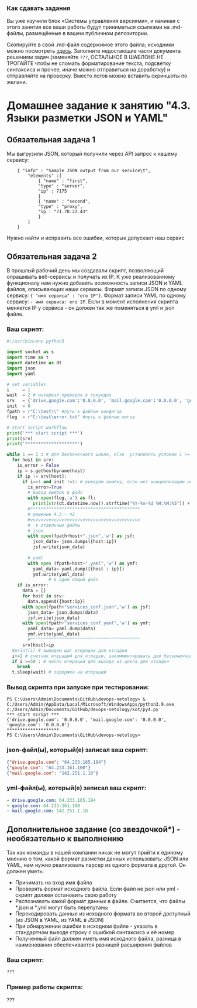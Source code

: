 ### Как сдавать задания

Вы уже изучили блок «Системы управления версиями», и начиная с этого занятия все ваши работы будут приниматься ссылками на .md-файлы, размещённые в вашем публичном репозитории.

Скопируйте в свой .md-файл содержимое этого файла; исходники можно посмотреть [здесь](https://raw.githubusercontent.com/netology-code/sysadm-homeworks/devsys10/04-script-03-yaml/README.md). Заполните недостающие части документа решением задач (заменяйте `???`, ОСТАЛЬНОЕ В ШАБЛОНЕ НЕ ТРОГАЙТЕ чтобы не сломать форматирование текста, подсветку синтаксиса и прочее, иначе можно отправиться на доработку) и отправляйте на проверку. Вместо логов можно вставить скриншоты по желани.

# Домашнее задание к занятию "4.3. Языки разметки JSON и YAML"


## Обязательная задача 1
Мы выгрузили JSON, который получили через API запрос к нашему сервису:
```
    { "info" : "Sample JSON output from our service\t",
        "elements" :[
            { "name" : "first",
            "type" : "server",
            "ip" : 7175 
            }
            { "name" : "second",
            "type" : "proxy",
            "ip : "71.78.22.43"
            }
        ]
    }
```
  Нужно найти и исправить все ошибки, которые допускает наш сервис

## Обязательная задача 2
В прошлый рабочий день мы создавали скрипт, позволяющий опрашивать веб-сервисы и получать их IP. К уже реализованному функционалу нам нужно добавить возможность записи JSON и YAML файлов, описывающих наши сервисы. Формат записи JSON по одному сервису: `{ "имя сервиса" : "его IP"}`. Формат записи YAML по одному сервису: `- имя сервиса: его IP`. Если в момент исполнения скрипта меняется IP у сервиса - он должен так же поменяться в yml и json файле.

### Ваш скрипт:
```python
#!/usr/bin/env python3

import socket as s
import time as t
import datetime as dt
import json
import yaml

# set variables 
i     = 1
wait  = 2 # интервал проверок в секундах
srv   = {'drive.google.com':'0.0.0.0', 'mail.google.com':'0.0.0.0', 'google.com':'0.0.0.0'}
init  = 0
fpath = r"C:\test\\" #путь к файлам конфигов
flog  = r"C:\test\error.txt" #путь к файлам логов

# start script workflow
print('*** start script ***')
print(srv)
print('********************')

while 1 == 1 : # для бесконечного цикла, else  установить условие i >= чилу треуемых итераций
  for host in srv:
    is_error = False 
    ip = s.gethostbyname(host)
    if ip != srv[host]:
      if i==1 and init !=1: # выведем ошибку, если нет инициализации или есть иниц. и не первый шаг
        is_error=True
        # вывод ошибок в файл
        with open(flog,'a') as fl:
          print(str(dt.datetime.now().strftime("%Y-%m-%d %H:%M:%S")) +' [ERROR] ' + str(host) +' IP mistmatch: '+srv[host]+' '+ip,file=fl)
        #******************************************
        # решение 4.3 - п2
        #vvvvvvvvvvvvvvvvvvvvvvvvvvvvvvvvvvvvvvvvvv
        #  в отдельные файлы
        # json
        with open(fpath+host+".json",'w') as jsf:
          json_data= json.dumps({host:ip})
          jsf.write(json_data) 
            
        # yaml
        with open (fpath+host+".yaml",'w') as ymf:
          yaml_data= yaml.dump([{host : ip}])
          ymf.write(yaml_data) 
                # в один общий файл     
    if is_error:
      data = []  
      for host in srv:  
        data.append({host:ip})
      with open(fpath+"services_conf.json",'w') as jsf:
        json_data= json.dumps(data)
        jsf.write(json_data)
      with open(fpath+"services_conf.yaml",'w') as ymf:
        yaml_data= yaml.dump(data)
        ymf.write(yaml_data)
        #^^^^^^^^^^^^^^^^^^^^^^^^^^^^^^^^^^^^^^^^^^
      srv[host]=ip
  #print(i) # выведем шаг итерации для отладки
  i+=1 # счетчик итераций для отладки, закомментировать для бесконечного цикла
  if i >=50 : # число итераций для выхода из цикла для отладки
    break
  t.sleep(wait) # задержка на итерации 
```

### Вывод скрипта при запуске при тестировании:
```
PS C:\Users\Admin\Documents\GitHub\devops-netology> & C:/Users/Admin/AppData/Local/Microsoft/WindowsApps/python3.9.exe c:/Users/Admin/Documents/GitHub/devops-netology/kot/py4.py
*** start script ***
{'drive.google.com': '0.0.0.0', 'mail.google.com': '0.0.0.0', 'google.com': '0.0.0.0'}
********************
PS C:\Users\Admin\Documents\GitHub\devops-netology> 
```

### json-файл(ы), который(е) записал ваш скрипт:
```json
{"drive.google.com": "64.233.165.194"}
{"google.com": "64.233.161.100"}
{"mail.google.com": "142.251.1.18"}
```

### yml-файл(ы), который(е) записал ваш скрипт:
```yaml
- drive.google.com: 64.233.165.194
- google.com: 64.233.161.100
- mail.google.com: 142.251.1.18
```

## Дополнительное задание (со звездочкой*) - необязательно к выполнению

Так как команды в нашей компании никак не могут прийти к единому мнению о том, какой формат разметки данных использовать: JSON или YAML, нам нужно реализовать парсер из одного формата в другой. Он должен уметь:
   * Принимать на вход имя файла
   * Проверять формат исходного файла. Если файл не json или yml - скрипт должен остановить свою работу
   * Распознавать какой формат данных в файле. Считается, что файлы *.json и *.yml могут быть перепутаны
   * Перекодировать данные из исходного формата во второй доступный (из JSON в YAML, из YAML в JSON)
   * При обнаружении ошибки в исходном файле - указать в стандартном выводе строку с ошибкой синтаксиса и её номер
   * Полученный файл должен иметь имя исходного файла, разница в наименовании обеспечивается разницей расширения файлов

### Ваш скрипт:
```python
???
```

### Пример работы скрипта:
???